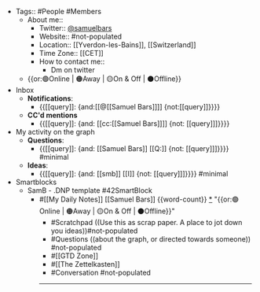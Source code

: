 - Tags:: #People #Members
    - About me::
        - Twitter:: [@samuelbars](https://twitter.com/samuelbars)
        - Website:: #not-populated 
        - Location:: [[Yverdon-les-Bains]], [[Switzerland]]
        - Time Zone:: [[CET]]
        - How to contact me::
            - Dm on twitter
    - {{or:🟢Online | 🟠Away | 🟡On & Off | ⚫️Offline}}
- Inbox
    - **Notifications**:
        - {{[[query]]: {and:[[@[[Samuel Bars]]]] {not:[[query]]}}}}
    - **CC'd mentions**
        - {{[[query]]: {and: [[cc:[[Samuel Bars]]]] {not: [[query]]]}}}}
- My activity on the graph
    - **Questions**:
        - {{[[query]]: {and: [[Samuel Bars]] [[Q:]] {not: [[query]]]}}}} #minimal
    - **Ideas**:
        - {{[[query]]: {and: [[smb]] [[I]] {not: [[query]]]}}}} #minimal
- Smartblocks
    - SamB - .DNP template #42SmartBlock
        - #[[My Daily Notes]] [[Samuel Bars]] {{word-count}} [*]([[smb]]) "{{or:🟢Online | 🟠Away | 🟡On & Off | ⚫️Offline}}"
            - #Scratchpad ((Use this as scrap paper. A place to jot down you ideas))#not-populated
            - #Questions ((about the graph, or directed towards someone)) #not-populated
            - #[[GTD Zone]]
            - #[[The Zettelkasten]]
            - #Conversation #not-populated
            - ---
